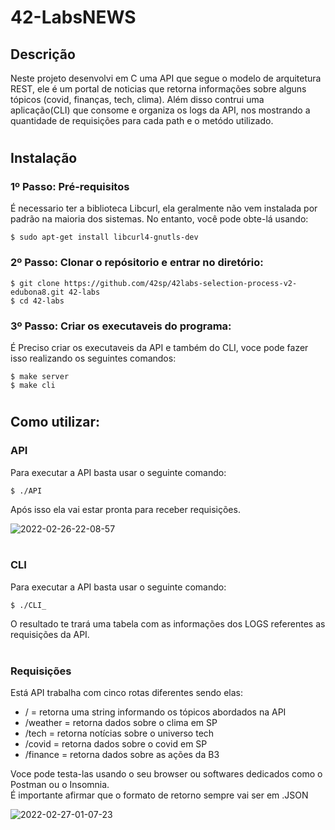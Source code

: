 # 42-LabsNEWS

## Descrição

   Neste projeto desenvolvi em C uma API que segue o modelo de arquitetura REST, ele é um portal de noticias que retorna informações sobre alguns tópicos (covid, finanças, tech, clima). Além disso contrui uma aplicação(CLI) que consome e organiza os logs da API, nos mostrando a quantidade de requisições para cada path e o metódo utilizado.

<h1></h1>

## Instalação

### 1º Passo: Pré-requisitos 
É necessario ter a biblioteca Libcurl, ela geralmente não vem instalada por padrão na maioria dos sistemas. No entanto, você pode obte-lá usando:
```
$ sudo apt-get install libcurl4-gnutls-dev
```

### 2º Passo: Clonar o repósitorio e entrar no diretório:

```
$ git clone https://github.com/42sp/42labs-selection-process-v2-edubona8.git 42-labs
$ cd 42-labs
```
### 3º Passo: Criar os executaveis do programa:
É Preciso criar os executaveis da API e também do CLI, voce pode fazer isso realizando os seguintes comandos:

```
$ make server
$ make cli
```

<h1></h1>

## Como utilizar:

### API

Para executar a API basta usar o seguinte comando: 

```
$ ./API
```
Após isso ela vai estar pronta para receber requisições.

![2022-02-26-22-08-57](https://user-images.githubusercontent.com/87132928/155864552-726b1f98-6ac3-44bc-9b55-26e00528862a.gif)
<br>
<br>
### CLI

Para executar a API basta usar o seguinte comando: 
```
$ ./CLI_
```
O resultado te trará uma tabela com as informações dos LOGS referentes as requisições da API.
<br>
<br>
### Requisições

Está API trabalha com cinco rotas diferentes sendo elas:
* / = retorna uma string informando os tópicos abordados na API
* /weather = retorna dados sobre o clima em SP
* /tech = retorna notícias sobre o universo tech
* /covid = retorna dados sobre o covid em SP
* /finance = retorna dados sobre as ações da B3 

Voce pode testa-las usando o seu browser ou softwares dedicados como o Postman ou o Insomnia.
<br>
É importante afirmar que o formato de retorno sempre vai ser em .JSON
  
![2022-02-27-01-07-23](https://user-images.githubusercontent.com/87132928/155867981-ec21c21d-9627-4710-9404-576aaa6dcbc8.gif)



